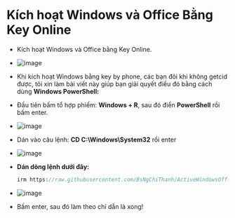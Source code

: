 # Kích hoạt Windows và Office Bằng Key Online #
- Kích hoạt Windows và Office bằng Key Online.
- ![image](https://github.com/user-attachments/assets/892ab962-1334-4126-9b74-42be48da0f04)

- Khi kích hoạt Windows bằng key by phone, các bạn đôi khi không getcid được, tôi xin làm bài viết này giúp bạn giải quyết điều đó bằng cách dùng **Windows PowerShell:**
- Đầu tiên bấm tổ hợp phiếm: **Windows + R**, sau đó điền **PowerShell** rồi bấm enter.
- ![image](https://github.com/BsNgChiThanh/Crack-IDM/assets/82578024/73f131a2-efd7-4c50-9a36-106b02d83fca)
- Dán vào câu lệnh: **CD C:\Windows\System32** rồi enter
- ![image](https://github.com/BsNgChiThanh/Crack-IDM/assets/82578024/cc4df65e-6cc1-47a1-a967-fe19d9983a26)
- **Dán dòng lệnh dưới đây:**
  
  ```php
  irm https://raw.githubusercontent.com/BsNgChiThanh/ActiveWindowsOfficeOnline/IMP/ActiveWindow_Office_Online.ps1 | iex
  ```

- ![image](https://github.com/user-attachments/assets/009a3f1e-5d28-47b9-b561-195622a7c344)
- Bấm enter, sau đó làm theo chỉ dẫn là xong!
